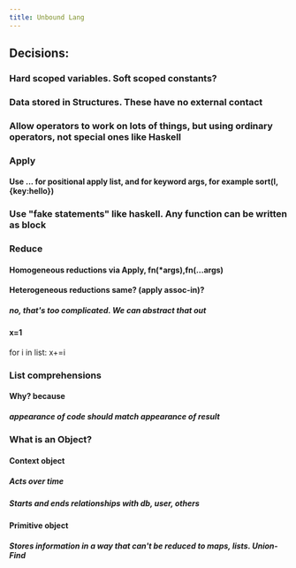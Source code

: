 ```yaml
---
title: Unbound Lang
---
```


## Decisions:
### Hard scoped **variables**. Soft scoped constants?

### Data stored in Structures. These have **no** external contact

### Allow operators to work on lots of things, but using ordinary operators, not special ones like Haskell

### Apply
#### Use ... for positional apply list, and for keyword args, for example sort(l,{key:hello})

### Use "fake statements" like haskell. Any function can be written as block

### Reduce
#### Homogeneous reductions via Apply, fn(*args),fn(...args)

#### Heterogeneous reductions same? (apply assoc-in)?
##### no, that's too complicated. We can abstract that out

#### x=1
for i in list:
  x+=i

### List comprehensions
#### Why? because 
##### appearance of code should match appearance of result

### What is an Object?
#### Context object
##### Acts over time

##### Starts and ends relationships with db, user, others

#### Primitive object
##### Stores information in a way that can't be reduced to maps, lists. Union-Find

##### 
